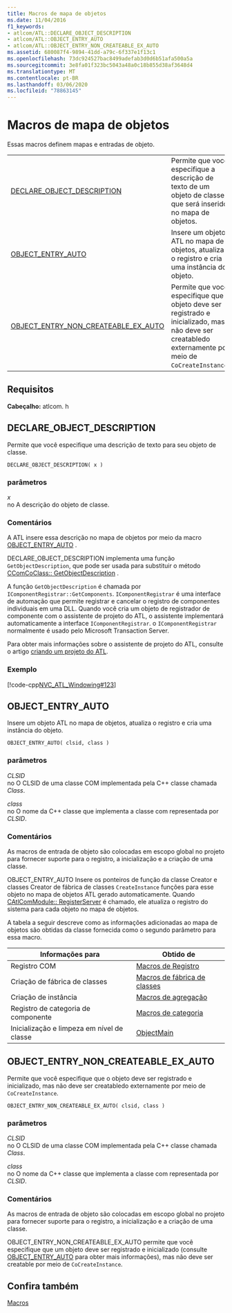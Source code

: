 ```yaml
---
title: Macros de mapa de objetos
ms.date: 11/04/2016
f1_keywords:
- atlcom/ATL::DECLARE_OBJECT_DESCRIPTION
- atlcom/ATL::OBJECT_ENTRY_AUTO
- atlcom/ATL::OBJECT_ENTRY_NON_CREATEABLE_EX_AUTO
ms.assetid: 680087f4-9894-41dd-a79c-6f337e1f13c1
ms.openlocfilehash: 73dc924527bac8499adefab3d0d6b51afa500a5a
ms.sourcegitcommit: 3e8fa01f323bc5043a48a0c18b855d38af3648d4
ms.translationtype: MT
ms.contentlocale: pt-BR
ms.lasthandoff: 03/06/2020
ms.locfileid: "78863145"
---
```

# <a name="object-map-macros"></a>Macros de mapa de objetos

Essas macros definem mapas e entradas de objeto.

|||
|-|-|
|[DECLARE_OBJECT_DESCRIPTION](#declare_object_description)|Permite que você especifique a descrição de texto de um objeto de classe, que será inserido no mapa de objetos.|
|[OBJECT_ENTRY_AUTO](#object_entry_auto)|Insere um objeto ATL no mapa de objetos, atualiza o registro e cria uma instância do objeto.|
|[OBJECT_ENTRY_NON_CREATEABLE_EX_AUTO](#object_entry_non_createable_ex_auto)|Permite que você especifique que o objeto deve ser registrado e inicializado, mas não deve ser creatabledo externamente por meio de `CoCreateInstance`.|

## <a name="requirements"></a>Requisitos

**Cabeçalho:** atlcom. h

##  <a name="declare_object_description"></a>DECLARE_OBJECT_DESCRIPTION

Permite que você especifique uma descrição de texto para seu objeto de classe.

```
DECLARE_OBJECT_DESCRIPTION( x )
```

### <a name="parameters"></a>parâmetros

*x*<br/>
no A descrição do objeto de classe.

### <a name="remarks"></a>Comentários

A ATL insere essa descrição no mapa de objetos por meio da macro [OBJECT_ENTRY_AUTO](#object_entry_auto) .

DECLARE_OBJECT_DESCRIPTION implementa uma função `GetObjectDescription`, que pode ser usada para substituir o método [CComCoClass:: GetObjectDescription](ccomcoclass-class.md#getobjectdescription) .

A função `GetObjectDescription` é chamada por `IComponentRegistrar::GetComponents`. `IComponentRegistrar` é uma interface de automação que permite registrar e cancelar o registro de componentes individuais em uma DLL. Quando você cria um objeto de registrador de componente com o assistente de projeto do ATL, o assistente implementará automaticamente a interface `IComponentRegistrar`. o `IComponentRegistrar` normalmente é usado pelo Microsoft Transaction Server.

Para obter mais informações sobre o assistente de projeto do ATL, consulte o artigo [criando um projeto do ATL](../../atl/reference/creating-an-atl-project.md).

### <a name="example"></a>Exemplo

[!code-cpp[NVC_ATL_Windowing#123](../../atl/codesnippet/cpp/object-map-macros_1.h)]

##  <a name="object_entry_auto"></a>OBJECT_ENTRY_AUTO

Insere um objeto ATL no mapa de objetos, atualiza o registro e cria uma instância do objeto.

```
OBJECT_ENTRY_AUTO( clsid, class )
```

### <a name="parameters"></a>parâmetros

*CLSID*<br/>
no O CLSID de uma classe COM implementada pela C++ classe chamada *Class*.

*class*<br/>
no O nome da C++ classe que implementa a classe com representada por *CLSID*.

### <a name="remarks"></a>Comentários

As macros de entrada de objeto são colocadas em escopo global no projeto para fornecer suporte para o registro, a inicialização e a criação de uma classe.

OBJECT_ENTRY_AUTO Insere os ponteiros de função da classe Creator e classes Creator de fábrica de classes `CreateInstance` funções para esse objeto no mapa de objetos ATL gerado automaticamente. Quando [CAtlComModule:: RegisterServer](catlcommodule-class.md#registerserver) é chamado, ele atualiza o registro do sistema para cada objeto no mapa de objetos.

A tabela a seguir descreve como as informações adicionadas ao mapa de objetos são obtidas da classe fornecida como o segundo parâmetro para essa macro.

|Informações para|Obtido de|
|---------------------|-------------------|
|Registro COM|[Macros de Registro](../../atl/reference/registry-macros.md)|
|Criação de fábrica de classes|[Macros de fábrica de classes](../../atl/reference/aggregation-and-class-factory-macros.md)|
|Criação de instância|[Macros de agregação](../../atl/reference/aggregation-and-class-factory-macros.md)|
|Registro de categoria de componente|[Macros de categoria](../../atl/reference/category-macros.md)|
|Inicialização e limpeza em nível de classe|[ObjectMain](ccomobjectrootex-class.md#objectmain)|

##  <a name="object_entry_non_createable_ex_auto"></a>OBJECT_ENTRY_NON_CREATEABLE_EX_AUTO

Permite que você especifique que o objeto deve ser registrado e inicializado, mas não deve ser creatabledo externamente por meio de `CoCreateInstance`.

```
OBJECT_ENTRY_NON_CREATEABLE_EX_AUTO( clsid, class )
```

### <a name="parameters"></a>parâmetros

*CLSID*<br/>
no O CLSID de uma classe COM implementada pela C++ classe chamada *Class*.

*class*<br/>
no O nome da C++ classe que implementa a classe com representada por *CLSID*.

### <a name="remarks"></a>Comentários

As macros de entrada de objeto são colocadas em escopo global no projeto para fornecer suporte para o registro, a inicialização e a criação de uma classe.

OBJECT_ENTRY_NON_CREATEABLE_EX_AUTO permite que você especifique que um objeto deve ser registrado e inicializado (consulte [OBJECT_ENTRY_AUTO](#object_entry_auto) para obter mais informações), mas não deve ser creatable por meio de `CoCreateInstance`.

## <a name="see-also"></a>Confira também

[Macros](../../atl/reference/atl-macros.md)
